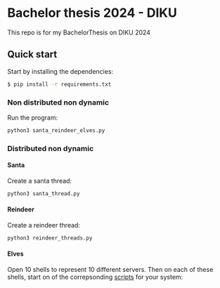 # Bachelor thesis 2024 - DIKU
This repo is for my BachelorThesis on DIKU 2024



## Quick start

Start by installing the dependencies:
```bash
$ pip install -r requirements.txt
```

### Non distributed non dynamic
Run the program:

```bash
python3 santa_reindeer_elves.py
```


### Distributed non dynamic

#### Santa
Create a santa thread:
```bash
python3 santa_thread.py
```

#### Reindeer
Create a reindeer thread:
```bash
python3 reindeer_threads.py
```


#### Elves
Open 10 shells to represent 10 different servers. Then on each of these shells, start on of the correpsonding [scripts](/threading/scripts) for your system: 
